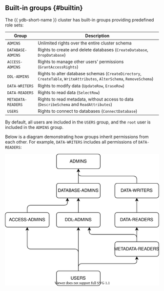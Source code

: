 ## Built-in groups {#builtin}

The {{ ydb-short-name }} cluster has built-in groups providing predefined role sets:

| Group              | Description                                                                                   |
|--------------------|-----------------------------------------------------------------------------------------------|
| `ADMINS`           | Unlimited rights over the entire cluster schema                                               |
| `DATABASE-ADMINS`  | Rights to create and delete databases (`CreateDatabase`, `DropDatabase`)                      |
| `ACCESS-ADMINS`    | Rights to manage other users' permissions (`GrantAccessRights`)                               |
| `DDL-ADMINS`       | Rights to alter database schemas (`CreateDirectory`, `CreateTable`, `WriteAttributes`, `AlterSchema`, `RemoveSchema`) |
| `DATA-WRITERS`     | Rights to modify data (`UpdateRow`, `EraseRow`)                                               |
| `DATA-READERS`     | Rights to read data (`SelectRow`)                                                             |
| `METADATA-READERS` | Rights to read metadata, without access to data (`DescribeSchema` and `ReadAttributes`)       |
| `USERS`            | Rights to connect to databases (`ConnectDatabase`)                                           |

By default, all users are included in the `USERS` group, and the `root` user is included in the `ADMINS` group.

Below is a diagram demonstrating how groups inherit permissions from each other. For example, `DATA-WRITERS` includes all permissions of `DATA-READERS`:

![builtin_groups](../_assets/builtin_groups.svg)
